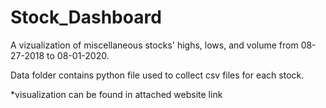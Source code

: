 # Stock_Dashboard

A vizualization of miscellaneous stocks' highs, lows, and volume from 08-27-2018 to 08-01-2020.

Data folder contains python file used to collect csv files for each stock.

*visualization can be found in attached website link
